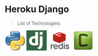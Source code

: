 # Heroku Django

> List of Technologies:

![Python](readme/python.png "Python")    ![Django](readme/django.png "Django")  ![Redis](readme/redis.png "Redis")  ![Celery](readme/celery.png "Celery")
